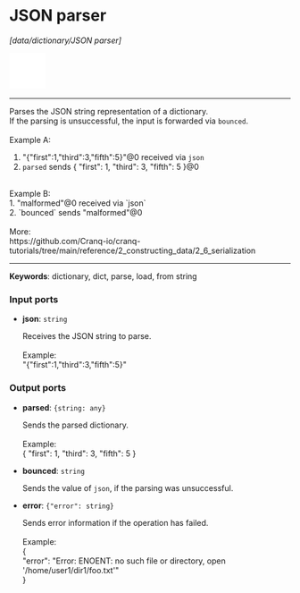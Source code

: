 # JSON parser

_[data/dictionary/JSON parser]_

![icon](</assets/icons/cbb85c56-3c8f-4e5e-afdd-a9dd9e84385d.png>)

---

Parses the JSON string representation of a dictionary.<br>
If the parsing is unsuccessful, the input is forwarded via `bounced`.<br>
<br>
Example A:<br>
1. "{\"first\":1,\"third\":3,\"fifth\":5}"@0 received via `json`<br>
2. `parsed` sends { "first": 1, "third": 3, "fifth": 5 }@0<br>
<br>
Example B:<br>
1. "malformed"@0 received via `json`<br>
2. `bounced` sends "malformed"@0<br>
<br>
More:<br>
https://github.com/Cranq-io/cranq-tutorials/tree/main/reference/2_constructing_data/2_6_serialization<br>

---

__Keywords__: dictionary, dict, parse, load, from string

### Input ports

* __json__: ` string `

    Receives the JSON string to parse.<br>
    <br>
    Example:<br>
    "{\"first\":1,\"third\":3,\"fifth\":5}"<br>

### Output ports

* __parsed__: ` {string: any} `

    Sends the parsed dictionary.<br>
    <br>
    Example:<br>
    { "first": 1, "third": 3, "fifth": 5 }<br>


* __bounced__: ` string `

    Sends the value of `json`, if the parsing was unsuccessful.<br>


* __error__: ` {"error": string} `

    Sends error information if the operation has failed.<br>
    <br>
    Example: <br>
    {<br>
      "error": "Error: ENOENT: no such file or directory, open '/home/user1/dir1/foo.txt'"<br>
    }<br>

